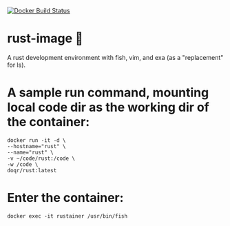 [![Docker Build Status](https://img.shields.io/docker/build/jrottenberg/ffmpeg.svg)](quartzinquartz/rust-image)

# rust-image :confetti_ball:

A rust development environment with fish, vim, and exa (as a "replacement" for ls).


# A sample run command, mounting local code dir as the working dir of the container:

```
docker run -it -d \
--hostname="rust" \
--name="rust" \
-v ~/code/rust:/code \
-w /code \
doqr/rust:latest
```

# Enter the container:
```
docker exec -it rustainer /usr/bin/fish
```

